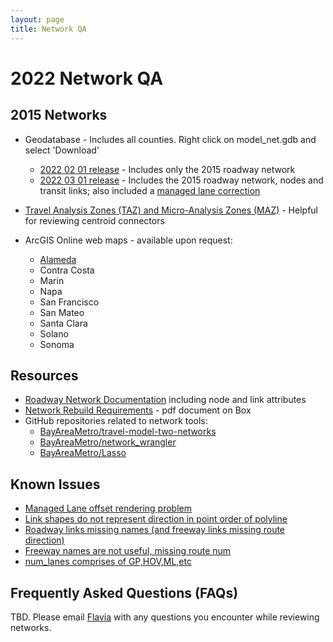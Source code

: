 ```yaml
---
layout: page
title: Network QA
---
```

# 2022 Network QA

## 2015 Networks

* Geodatabase - Includes all counties. Right click on model_net.gdb and select 'Download'
  * [2022 02 01 release](https://mtcdrive.box.com/s/j0gd3suiefdlebkn6v2jpws87aq3cmec) - Includes only the 2015 roadway network
  * [2022 03 01 release](https://mtcdrive.box.com/s/y0p4twyu3nkm1rg4u6vk6miksvzduhuf) - Includes the 2015 roadway network, nodes and transit links; also included a [managed lane correction](https://github.com/BayAreaMetro/travel-model-two-networks/issues/53)

* [Travel Analysis Zones (TAZ) and Micro-Analysis Zones (MAZ)](https://mtcdrive.app.box.com/folder/157365053902?s=xpwx5kl55acdceha9ol7vhhrqlyjlsx6) - Helpful for reviewing centroid connectors

* ArcGIS Online web maps - available upon request:  

  * [Alameda](https://mtc.maps.arcgis.com/home/webmap/viewer.html?webmap=d21c975d3b384e2c8a8e3ee6b4a4fd52)
  * Contra Costa
  * Marin
  * Napa
  * San Francisco
  * San Mateo
  * Santa Clara
  * Solano
  * Sonoma

## Resources

* [Roadway Network Documentation](/travel-model-two/input/#roadway-network) including node and link attributes
* [Network Rebuild Requirements](https://mtcdrive.box.com/s/mrunshse2ygf7sfvkt695gzshfpascz5) - pdf document on Box
* GitHub repositories related to network tools:
  * [BayAreaMetro/travel-model-two-networks](https://github.com/BayAreaMetro/travel-model-two-networks/tree/develop)
  * [BayAreaMetro/network_wrangler](https://github.com/BayAreaMetro/network_wrangler/tree/generic_agency)
  * [BayAreaMetro/Lasso](https://github.com/BayAreaMetro/Lasso/tree/mtc_parameters)

## Known Issues

* [Managed Lane offset rendering problem](https://github.com/BayAreaMetro/travel-model-two-networks/issues/57)
* [Link shapes do not represent direction in point order of polyline](https://github.com/BayAreaMetro/travel-model-two-networks/issues/56)
* [Roadway links missing names (and freeway links missing route direction)](https://github.com/BayAreaMetro/travel-model-two-networks/issues/58)
* [Freeway names are not useful, missing route num](https://github.com/BayAreaMetro/travel-model-two-networks/issues/55)
* [num_lanes comprises of GP,HOV,ML,etc](https://github.com/BayAreaMetro/travel-model-two-networks/issues/62)

## Frequently Asked Questions (FAQs)

TBD.  Please email [Flavia](mailto:ftsang@bayareametro.gov) with any questions you encounter while reviewing networks.
